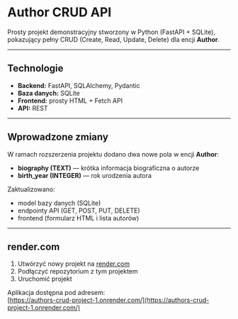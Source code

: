 # Author CRUD API

Prosty projekt demonstracyjny stworzony w Python (FastAPI + SQLite), pokazujący pełny CRUD (Create, Read, Update, Delete) dla encji **Author**.

---

## Technologie

- **Backend:** FastAPI, SQLAlchemy, Pydantic  
- **Baza danych:** SQLite  
- **Frontend:** prosty HTML + Fetch API  
- **API:** REST

---

## Wprowadzone zmiany

W ramach rozszerzenia projektu dodano dwa nowe pola w encji **Author**:  
- **biography (TEXT)** — krótka informacja biograficzna o autorze  
- **birth_year (INTEGER)** — rok urodzenia autora  

Zaktualizowano:
- model bazy danych (SQLite)  
- endpointy API (GET, POST, PUT, DELETE)  
- frontend (formularz HTML i lista autorów)  

---

## render.com

1. Utwórzyć nowy projekt na [render.com](https://render.com)  
2. Podłączyć repozytorium z tym projektem  
3. Uruchomić projekt  

Aplikacja dostępna pod adresem:  
[https://authors-crud-project-1.onrender.com/](https://authors-crud-project-1.onrender.com/)
